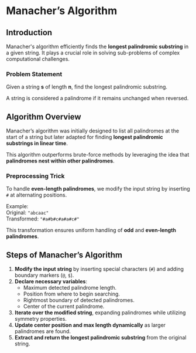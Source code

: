 # Manacher’s Algorithm

## Introduction
Manacher's algorithm efficiently finds the **longest palindromic substring** in a given string. It plays a crucial role in solving sub-problems of complex computational challenges. 

### Problem Statement
Given a string **s** of length **n**, find the longest palindromic substring.

A string is considered a palindrome if it remains unchanged when reversed.

## Algorithm Overview
Manacher’s algorithm was initially designed to list all palindromes at the start of a string but later adapted for finding **longest palindromic substrings in linear time**. 

This algorithm outperforms brute-force methods by leveraging the idea that **palindromes nest within other palindromes**.

### Preprocessing Trick
To handle **even-length palindromes**, we modify the input string by inserting `#` at alternating positions.

Example:  
Original: `"abcaac"`  
Transformed: `"#a#b#c#a#a#c#"`

This transformation ensures uniform handling of **odd** and **even-length palindromes**.

## Steps of Manacher’s Algorithm
1. **Modify the input string** by inserting special characters (`#`) and adding boundary markers (`@`, `$`).
2. **Declare necessary variables**:
   - Maximum detected palindrome length.
   - Position from where to begin searching.
   - Rightmost boundary of detected palindromes.
   - Center of the current palindrome.
3. **Iterate over the modified string**, expanding palindromes while utilizing symmetry properties.
4. **Update center position and max length dynamically** as larger palindromes are found.
5. **Extract and return the longest palindromic substring** from the original string.

